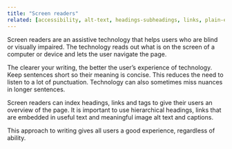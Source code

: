 ```yaml
---
title: "Screen readers"
related: [accessibility, alt-text, headings-subheadings, links, plain-english]
---
```


Screen readers are an assistive technology that helps users who are blind or visually impaired. The technology reads out what is on the screen of a computer or device and lets the user navigate the page.

The clearer your writing, the better the user’s experience of technology. Keep sentences short so their meaning is concise. This reduces the need to listen to a lot of punctuation. Technology can also sometimes miss nuances in longer sentences.

Screen readers can index headings, links and tags to give their users an overview of the page. It is important to use hierarchical headings, links that are embedded in useful text and meaningful image alt text and captions.

This approach to writing gives all users a good experience, regardless of ability.
